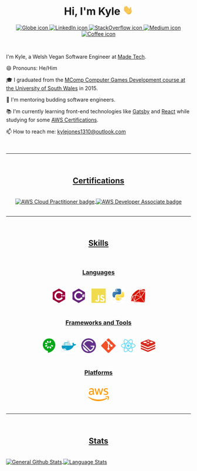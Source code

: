 <div title="Title">
  <h1 align="center">
    Hi, I'm Kyle <img width="28px" alt="waving hand animation" src="./assets/images/waving_hand.gif">
  </h1>
</div>

<!--Socials-->
<div title="Socials">
  <p align="center">
    <a href= "https://kylejones.io" title="Go to my website">
      <img width="28" alt="Globe icon" src="https://img.icons8.com/material-outlined/30/689d6a/geography.png"/>
    </a>
    <a href="https://www.linkedin.com/in/kylejones1310/" title="Go to my LinkedIn Profile">
      <img width="28" alt="LinkedIn icon" src="https://img.icons8.com/material-outlined/30/689d6a/linkedin.png" />
    </a>
    <a href="https://stackoverflow.com/story/kylejones" title="Go to my Stack Overflow Profile">
      <img width="28" alt="StackOverflow icon" src="https://img.icons8.com/metro/26/689d6a/stackoverflow.png" />
    </a>
    <a href="https://kyle-jones.medium.com/" title="Go to my Medium Profile">
      <img width="28" alt="Medium icon" src="https://img.icons8.com/ios-filled/30/689d6a/medium-new.png" />
    </a>
    <a href="https://www.buymeacoffee.com/KyleJones" title="Buy me a Coffee">
      <img width="28" alt="Coffee icon" src="https://img.icons8.com/material-outlined/30/689d6a/cafe.png" />
    </a>
  </p>
</div>

<br>

<!--About Me-->
<div title="About Me">
  <p align="left">
    I'm Kyle, a Welsh Vegan Software Engineer at <a href="https://www.madetech.com/" title="Find out more about Made Tech">Made Tech</a>. 

  😄 Pronouns: He/Him

  🎓 I graduated from the <a href="https://www.southwales.ac.uk/courses/mcomp-computer-games-development.html" title="See the course overview">MComp Computer Games Development course at the University of South Wales</a> in 2015.

  🌱 I'm mentoring budding software engineers.

  📚 I'm currently learning front-end technologies like <a href="https://www.gatsbyjs.com/" title="Find out more about Gatsby here">Gatsby</a> and <a href="https://reactjs.org/" title="Find out more about React here">React</a> while studying for some <a href="https://www.credly.com/users/kyle-jones.ca340517/badges" title="See my certifications">AWS Certifications</a>.

  📫 How to reach me: <a href="mailto:kylejones1310@outlook.com">kylejones1310@outlook.com</a>
  </p>
</div>

<br>
<hr>
<br>

<!--Certifications-->
<div title="Certifications">
  <h2 align="center">
    <u>Certifications</u>
  </h2>

  <br>

  <div align="center">
    <a href="https://www.credly.com/badges/e45a55dc-8303-4359-bfc4-1fd6b5237985/public_url" title="View Certification">
      <img height=120 alt="AWS Cloud Practitioner badge" align="center" src="https://images.credly.com/size/340x340/images/68468004-5a85-4f3b-bc58-590773979486/AWS-CloudPractitioner-2020.png" />
    </a>
    <a href="https://www.credly.com/badges/b84a373c-5a8b-4edc-ba47-1b3809d3e470/public_url" title="View Certification">
      <img height=120 alt="AWS Developer Associate badge" align="center" src="https://images.credly.com/size/340x340/images/598f6ac6-2dbd-4394-8ae4-943b2f4c43ea/AWS-Developer-Associate-2020.png" />
    </a>
  </div>
</div>

<br>
<hr>
<br>

<!--Skills-->
<div title="Skills">
  <h2 align="center">
    <u>Skills</u>
  </h2>

  <br>

  <div align="center" title="Languages">
    <h3>
      <u>Languages</u>
    </h3>
    <br>
    <span style="margin:5px">
	    <img title="C++" alt="C++" src="./assets/images/cplusplus.svg" height="40" />
    </span>
    <span style="margin:5px">
	    <img title="C#" alt="C#" src="./assets/images/csharp.svg" height="40" />
    </span>
    <span style="margin:5px">
	    <img title="JavaScript" alt="Ruby" src="./assets/images/javascript.svg" height="40" />
    </span>
    <span style="margin:5px">
      <img title="Python" alt="Python" src="./assets/images/python.svg" height="40" />
    </span>
    <span style="margin:5px">
	    <img title="Ruby" alt="Ruby" src="./assets/images/ruby.svg" height="40" />
    </span>
  </div>
  <br>
  <div align="center" title="Frameworks">
    <h3>
      <u>Frameworks and Tools</u>
    </h3>
    <br>
    <span style="margin:5px">
      <img title="Cucumber" alt="Cucumber" src="./assets/images/cucumber.svg" height="40" />
    </span>
    <span style="margin:5px">
      <img title="Docker" alt="Docker" src="./assets/images/docker.svg" height="40" />
    </span>
    <span style="margin:5px">
      <img title="Gatsby" alt="Gatsby" src="./assets/images/gatsby.svg" height="40" />
    </span>
    <span style="margin:5px">
      <img title="Git" alt="Git" src="./assets/images/git.svg" height="40" />
    </span>
    <span style="margin:5px">
      <img title="React" alt="React" src="./assets/images/react.svg" height="40" />
    </span>
    <span style="margin:5px">
      <img title="Redis" alt="Redis" src="./assets/images/redis.svg" height="40" />
    </span>
  </div>
  <br>
  <div align="center" title="Platforms">
    <h3>
      <u>Platforms</u>
    </h3>
    <br>
	  <span style="margin:5px">
      <img title="Amazon Web Services (AWS)" alt="Amazon Web Services (AWS)" src="./assets/images/aws.svg" height="35" />
    </span>
  </div>
</div>

<br>
<hr>
<br>

<!--Stats-->
<div title="Stats">
  <h2 align="center">
    <u>Stats</u>
  </h2>

  <br>

  <div align="justify">
    <a href="https://github.com/anuraghazra/github-readme-stats" title="Go to Source">
      <img height=175 alt="General Github Stats" align="center" src="https://github-readme-stats.vercel.app/api?username=Kerl1310&theme=tokyonight&cache_seconds=86400" />
    </a>
    <a href="https://github.com/anuraghazra/github-readme-stats" title="Go to Source">
      <img height=175 alt="Language Stats" align="center" src="https://github-readme-stats.vercel.app/api/top-langs/?username=Kerl1310&theme=tokyonight&langs_count=8&layout=compact&cache_seconds=86400" />
    </a>
  </div>
</div>
